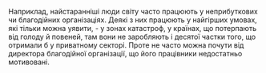 Наприклад, найстаранніші люди світу часто працюють у неприбуткових чи благодійних організаціях. Деякі з них працюють у найгірших умовах, які тільки можна уявити, - у зонах катастроф, у країнах, що потерпають від голоду й повеней, там вони не заробляють і десятої частки того, що отримали б у приватному секторі. Проте не часто можна почути від директора благодійної організації, що його працівники недостатньо мотивовані.
